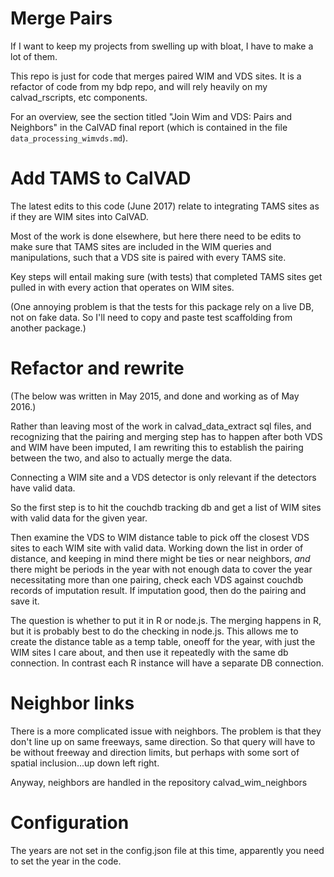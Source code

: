 # Merge Pairs

If I want to keep my projects from swelling up with bloat, I have to
make a lot of them.

This repo is just for code that merges paired WIM and VDS sites.  It
is a refactor of code from my bdp repo, and will rely heavily on my
calvad_rscripts, etc components.

For an overview, see the section titled "Join Wim and VDS: Pairs and
Neighbors" in the CalVAD final report (which is contained in the file
`data_processing_wimvds.md`).

# Add TAMS to CalVAD

The latest edits to this code (June 2017) relate to integrating TAMS
sites as if they are WIM sites into CalVAD.

Most of the work is done elsewhere, but here there need to be edits to
make sure that TAMS sites are included in the WIM queries and
manipulations, such that a VDS site is paired with every TAMS site.

Key steps will entail making sure (with tests) that completed TAMS
sites get pulled in with every action that operates on WIM sites.

(One annoying problem is that the tests for this package rely on a live
DB, not on fake data.  So I'll need to copy and paste test scaffolding
from another package.)




# Refactor and rewrite

(The below was written in May 2015, and done and working as of May 2016.)

Rather than leaving most of the work in calvad_data_extract sql files,
and recognizing that the pairing and merging step has to happen after
both VDS and WIM have been imputed, I am rewriting this to establish
the pairing between the two, and also to actually merge the data.

Connecting a WIM site and a VDS detector is only relevant if the
detectors have valid data.

So the first step is to hit the couchdb tracking db and get a list of
WIM sites with valid data for the given year.

Then examine the VDS to WIM distance table to pick off the closest VDS
sites to each WIM site with valid data.  Working down the list in
order of distance, and keeping in mind there might be ties or near
neighbors, *and* there might be periods in the year with not enough
data to cover the year necessitating more than one pairing, check each
VDS against couchdb records of imputation result.  If imputation good,
then do the pairing and save it.

The question is whether to put it in R or node.js.  The merging
happens in R, but it is probably best to do the checking in node.js.
This allows me to create the distance table as a temp table, oneoff
for the year, with just the WIM sites I care about, and then use it
repeatedly with the same db connection.  In contrast each R instance
will have a separate DB connection.

# Neighbor links

There is a more complicated issue with neighbors.  The problem is that
they don't line up on same freeways, same direction.  So that query
will have to be without freeway and direction limits, but perhaps with
some sort of spatial inclusion...up down left right.

Anyway, neighbors are handled in the repository calvad_wim_neighbors


# Configuration

The years are not set in the config.json file at this time, apparently
you need to set the year in the code.
